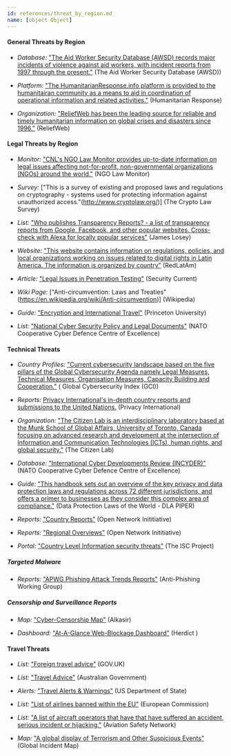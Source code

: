 ```yaml
---
id: references/threat_by_region.md
name: [object Object]
---
```

#### General Threats by Region

  * *Database:* ["The Aid Worker Security Database (AWSD) records major incidents of violence against aid workers, with incident reports from 1997 through the present."](https://aidworkersecurity.org/) (The Aid Worker Security Database (AWSD))

  * *Platform:* ["The HumanitarianResponse.info platform is provided to the humanitairan community as a means to aid in coordination of operational information and related activities."](http://www.humanitarianresponse.info/operations) (Humanitarian Response)

  * *Organization:* ["ReliefWeb has been the leading source for reliable and timely humanitarian information on global crises and disasters since 1996."](http://reliefweb.int/) (ReliefWeb)

#### Legal Threats by Region

  * *Monitor:* ["CNL's NGO Law Monitor provides up-to-date information on legal issues affecting not-for-profit, non-governmental organizations (NGOs) around the world."](http://www.icnl.org/research/monitor/) (NGO Law Monitor)

  * *Survey:* ["This is a survey of existing and proposed laws and regulations on cryptography - systems used for protecting information against unauthorized access."(http://www.cryptolaw.org/)] (The Crypto Law Survey)

  * *List:* ["Who publishes Transparency Reports? - a list of transparency reports from Google, Facebook, and other popular websites. Cross-check with Alexa for locally popular services"](http://jameslosey.com/post/98162645081/who-publishes-transparency-reports-here-is-an) (James Losey)

  * *Website:* ["This website contains information on regulations, policies, and local organizations working on issues related to digital rights in Latin America. The information is organized by country"](https://redlatam.org/) (RedLatAm)

  * *Article:* ["Legal Issues in Penetration Testing"](http://www.securitycurrent.com/en/analysis/ac_analysis/legal-issues-in-penetration-testing) (Security Current)

  * *Wiki Page:* ["Anti-circumvention: Laws and Treaties"(https://en.wikipedia.org/wiki/Anti-circumvention)] (Wikipedia)

  * *Guide:* ["Encryption and International Travel"](https://www.princeton.edu/itsecurity/encryption/encryption-and-internatio/) (Princeton University)

  * *List:* ["National Cyber Security Policy and Legal Documents"](http://www.ccdcoe.org/strategies-policies.html) (NATO Cooperative Cyber Defence Centre of Excellence)

#### Technical Threats

  * *Country Profiles:* ["Current cybersecurity landscape based on the five pillars of the Global Cybersecurity Agenda namely Legal Measures, Technical Measures, Organisation Measures, Capacity Building and Cooperation."](http://www.itu.int/en/ITU-D/Cybersecurity/Pages/Country_Profiles.aspx) ( Global Cybersecurity Index (GCI))

  * *Reports:* [Privacy International's in-depth country reports and submissions to the United Nations.](https://www.privacyinternational.org/?q=reports) (Privacy International)

  * *Organization:* ["The Citizen Lab is an interdisciplinary laboratory based at the Munk School of Global Affairs, University of Toronto, Canada focusing on advanced research and development at the intersection of Information and Communication Technologies (ICTs), human rights, and global security."](https://citizenlab.org/) (The Citizen Lab)

  * *Database:* ["International Cyber Developments Review (INCYDER)"](http://ccdcoe.org/incyder.html) (NATO Cooperative Cyber Defence Centre of Excellence)

  * *Guide:* ["This handbook sets out an overview of the key privacy and data protection laws and regulations across 72 different jurisdictions, and offers a primer to businesses as they consider this complex area of compliance."](http://www.dlapiperdataprotection.com/) (Data Protection Laws of the World - DLA PIPER)

  * *Reports:* ["Country Reports"](https://opennet.net/research/profiles) (Open Network Inititiative)

  * *Reports:* ["Regional Overviews"](https://opennet.net/research/regions) (Open Network Inititiative)

  * *Portal:* ["Country Level Information security threats"](https://iscproject.org/country-assessments/) (The ISC Project)

##### Targeted Malware

  * *Reports:* ["APWG Phishing Attack Trends Reports"](http://www.apwg.org/resources/apwg-reports/) (Anti-Phishing Working Group)

##### Censorship and Surveillance Reports

  * *Map:* ["Cyber-Censorship Map"](https://alkasir.com/map) (Alkasir)

  * *Dashboard:* ["At-A-Glance Web-Blockage Dashboard"](http://herdict.org/explore/indephth) (Herdict )


#### Travel Threats


  * *List:* ["Foreign travel advice"](https://www.gov.uk/foreign-travel-advice) (GOV.UK)

  * *List:* ["Travel Advice"](http://www.smartraveller.gov.au/) (Australian Government)

  * *Alerts:* ["Travel Alerts & Warnings"](http://www.travel.state.gov/content/passports/english/alertswarnings.html) (US Department of State)

  * *List:* ["List of airlines banned within the EU"](http://ec.europa.eu/transport/modes/air/safety/air-ban/index_en.htm) (European Commission) 

  * *List:* ["A list of aircraft operators that have that have suffered an accident, serious incident or hijacking."](http://aviation-safety.net/database/operator/) (Aviation Safety Network)

  * *Map:* ["A global display of Terrorism and Other Suspicious Events"](http://www.globalincidentmap.com/map.php) (Global Incident Map)


